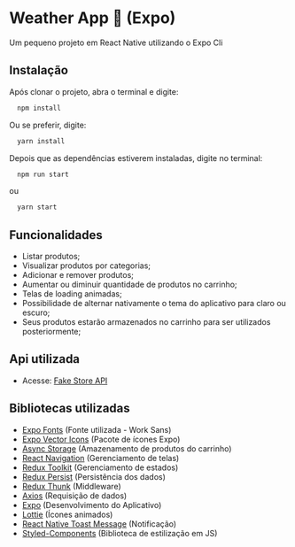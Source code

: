 # Weather App 👜 (Expo)

Um pequeno projeto em React Native utilizando o Expo Cli

## Instalação

Após clonar o projeto, abra o terminal e digite:

```bash
  npm install
```

Ou se preferir, digite:

```bash
  yarn install
```

Depois que as dependências estiverem instaladas, digite no terminal:

```bash
  npm run start
```

ou

```bash
  yarn start
```

## Funcionalidades

- Listar produtos;
- Visualizar produtos por categorias;
- Adicionar e remover produtos;
- Aumentar ou diminuir quantidade de produtos no carrinho;
- Telas de loading animadas;
- Possibilidade de alternar nativamente o tema do aplicativo para claro ou escuro;
- Seus produtos estarão armazenados no carrinho para ser utilizados posteriormente;

## Api utilizada

- Acesse: [Fake Store API](https://fakestoreapi.com/)

## Bibliotecas utilizadas

- [Expo Fonts](https://github.com/expo/google-fonts) (Fonte utilizada - Work Sans)
- [Expo Vector Icons](https://docs.expo.dev/guides/icons/) (Pacote de ícones Expo)
- [Async Storage](https://react-native-async-storage.github.io/async-storage/docs/install/) (Amazenamento de produtos do carrinho)
- [React Navigation](https://reactnavigation.org/) (Gerenciamento de telas)
- [Redux Toolkit](https://redux-toolkit.js.org/) (Gerenciamento de estados)
- [Redux Persist](https://github.com/rt2zz/redux-persist) (Persistência dos dados)
- [Redux Thunk](https://github.com/reduxjs/redux-thunk) (Middleware)
- [Axios](https://axios-http.com/ptbr/docs/intro) (Requisição de dados)
- [Expo](https://docs.expo.dev/) (Desenvolvimento do Aplicativo)
- [Lottie](https://github.com/lottie-react-native/lottie-react-native) (Ícones animados)
- [React Native Toast Message](https://github.com/calintamas/react-native-toast-message) (Notificação)
- [Styled-Components](https://styled-components.com/) (Biblioteca de estilização em JS)
